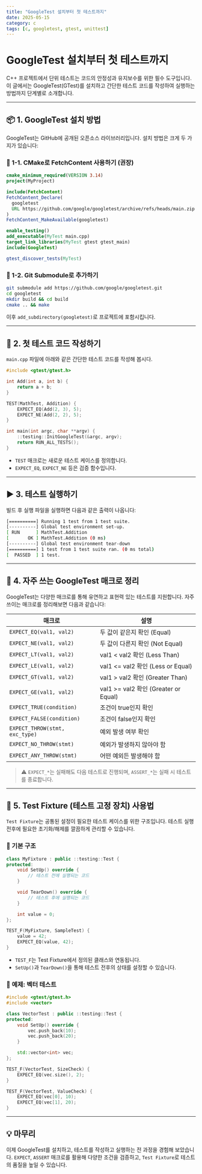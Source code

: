 ```yaml
---
title: "GoogleTest 설치부터 첫 테스트까지"
date: 2025-05-15
category: c
tags: [c, googletest, gtest, unittest]
---
```


# GoogleTest 설치부터 첫 테스트까지

C++ 프로젝트에서 단위 테스트는 코드의 안정성과 유지보수를 위한 필수 도구입니다. 이 글에서는 GoogleTest(GTest)를 설치하고 간단한 테스트 코드를 작성하여 실행하는 방법까지 단계별로 소개합니다.

---

## 📦 1. GoogleTest 설치 방법

GoogleTest는 GitHub에 공개된 오픈소스 라이브러리입니다. 설치 방법은 크게 두 가지가 있습니다:

### 🔹 1-1. CMake로 FetchContent 사용하기 (권장)

```cmake
cmake_minimum_required(VERSION 3.14)
project(MyProject)

include(FetchContent)
FetchContent_Declare(
  googletest
  URL https://github.com/google/googletest/archive/refs/heads/main.zip
)
FetchContent_MakeAvailable(googletest)

enable_testing()
add_executable(MyTest main.cpp)
target_link_libraries(MyTest gtest gtest_main)
include(GoogleTest)

gtest_discover_tests(MyTest)
```

### 🔹 1-2. Git Submodule로 추가하기

```bash
git submodule add https://github.com/google/googletest.git
cd googletest
mkdir build && cd build
cmake .. && make
```

이후 `add_subdirectory(googletest)`로 프로젝트에 포함시킵니다.

---

## 🧪 2. 첫 테스트 코드 작성하기

`main.cpp` 파일에 아래와 같은 간단한 테스트 코드를 작성해 봅시다.

```cpp
#include <gtest/gtest.h>

int Add(int a, int b) {
    return a + b;
}

TEST(MathTest, Addition) {
    EXPECT_EQ(Add(2, 3), 5);
    EXPECT_NE(Add(2, 2), 5);
}

int main(int argc, char **argv) {
    ::testing::InitGoogleTest(&argc, argv);
    return RUN_ALL_TESTS();
}
```

* `TEST` 매크로는 새로운 테스트 케이스를 정의합니다.
* `EXPECT_EQ`, `EXPECT_NE` 등은 검증 함수입니다.

---

## ▶️ 3. 테스트 실행하기

빌드 후 실행 파일을 실행하면 다음과 같은 출력이 나옵니다:

```bash
[==========] Running 1 test from 1 test suite.
[----------] Global test environment set-up.
[ RUN      ] MathTest.Addition
[       OK ] MathTest.Addition (0 ms)
[----------] Global test environment tear-down
[==========] 1 test from 1 test suite ran. (0 ms total)
[  PASSED  ] 1 test.
```

---

## 📌 4. 자주 쓰는 GoogleTest 매크로 정리

GoogleTest는 다양한 매크로를 통해 유연하고 표현력 있는 테스트를 지원합니다. 자주 쓰이는 매크로를 정리해보면 다음과 같습니다:

| 매크로                         | 설명                                 |
| ------------------------------ | ------------------------------------ |
| `EXPECT_EQ(val1, val2)`        | 두 값이 같은지 확인 (Equal)          |
| `EXPECT_NE(val1, val2)`        | 두 값이 다른지 확인 (Not Equal)      |
| `EXPECT_LT(val1, val2)`        | val1 < val2 확인 (Less Than)         |
| `EXPECT_LE(val1, val2)`        | val1 <= val2 확인 (Less or Equal)    |
| `EXPECT_GT(val1, val2)`        | val1 > val2 확인 (Greater Than)      |
| `EXPECT_GE(val1, val2)`        | val1 >= val2 확인 (Greater or Equal) |
| `EXPECT_TRUE(condition)`       | 조건이 true인지 확인                 |
| `EXPECT_FALSE(condition)`      | 조건이 false인지 확인                |
| `EXPECT_THROW(stmt, exc_type)` | 예외 발생 여부 확인                  |
| `EXPECT_NO_THROW(stmt)`        | 예외가 발생하지 않아야 함            |
| `EXPECT_ANY_THROW(stmt)`       | 어떤 예외든 발생해야 함              |

> ⚠️ `EXPECT_*`는 실패해도 다음 테스트로 진행되며, `ASSERT_*`는 실패 시 테스트를 종료합니다.

---

## 🧱 5. Test Fixture (테스트 고정 장치) 사용법

`Test Fixture`는 공통된 설정이 필요한 테스트 케이스를 위한 구조입니다. 테스트 실행 전후에 필요한 초기화/해제를 깔끔하게 관리할 수 있습니다.

### 🔸 기본 구조

```cpp
class MyFixture : public ::testing::Test {
protected:
    void SetUp() override {
        // 테스트 전에 실행되는 코드
    }

    void TearDown() override {
        // 테스트 후에 실행되는 코드
    }

    int value = 0;
};

TEST_F(MyFixture, SampleTest) {
    value = 42;
    EXPECT_EQ(value, 42);
}
```

* `TEST_F`는 Test Fixture에서 정의된 클래스와 연동됩니다.
* `SetUp()`과 `TearDown()`을 통해 테스트 전후의 상태를 설정할 수 있습니다.

### 🔸 예제: 벡터 테스트

```cpp
#include <gtest/gtest.h>
#include <vector>

class VectorTest : public ::testing::Test {
protected:
    void SetUp() override {
        vec.push_back(10);
        vec.push_back(20);
    }

    std::vector<int> vec;
};

TEST_F(VectorTest, SizeCheck) {
    EXPECT_EQ(vec.size(), 2);
}

TEST_F(VectorTest, ValueCheck) {
    EXPECT_EQ(vec[0], 10);
    EXPECT_EQ(vec[1], 20);
}
```

---

## 💡 마무리

이제 GoogleTest를 설치하고, 테스트를 작성하고 실행하는 전 과정을 경험해 보았습니다. `EXPECT`, `ASSERT` 매크로를 활용해 다양한 조건을 검증하고, `Test Fixture`로 테스트의 품질을 높일 수 있습니다.

